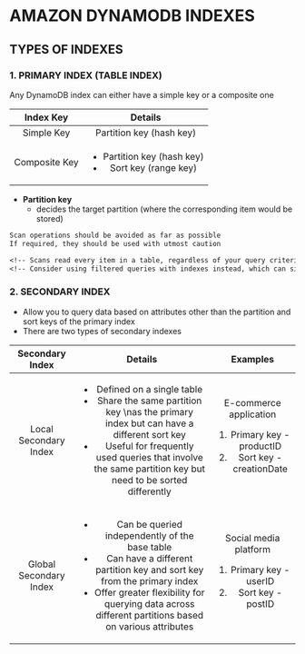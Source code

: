 # AMAZON DYNAMODB INDEXES

## TYPES OF INDEXES

### 1. PRIMARY INDEX (TABLE INDEX)

Any DynamoDB index can either have a simple key or a composite one

| Index Key | Details |
| :-----: | :-----: |
| Simple Key | Partition key (hash key) |
| Composite Key | <ul><li>Partition key (hash key)</li> <li>Sort key (range key)</li></ul> |

- <strong>Partition key</strong>
  - decides the target partition (where the corresponding item would be stored)

```alert
Scan operations should be avoided as far as possible
If required, they should be used with utmost caution

<!-- Scans read every item in a table, regardless of your query criteria, impacting performance and cost -->
<!-- Consider using filtered queries with indexes instead, which can significantly improve efficiency -->
```

### 2. SECONDARY INDEX

- Allow you to query data based on attributes other than the partition and sort keys of the primary index
- There are two types of secondary indexes

| Secondary Index | Details | Examples |
| :-----: | :-----: | :-----: |
| Local Secondary Index | <ul><li>Defined on a single table</li> <li>Share the same partition key \nas the primary index but can have a different sort key</li> <li>Useful for frequently used queries that involve the same partition key but need to be sorted differently</li></ul> | E-commerce application<ol><li>Primary key - productID</li> <li>Sort key - creationDate</li></ol> |
| Global Secondary Index | <ul><li>Can be queried independently of the base table</li> <li>Can have a different partition key and sort key from the primary index</li> <li>Offer greater flexibility for querying data across different partitions based on various attributes</li></ul> | Social media platform <ol><li>Primary key - userID</li> <li>Sort key - postID</li></ol> |
